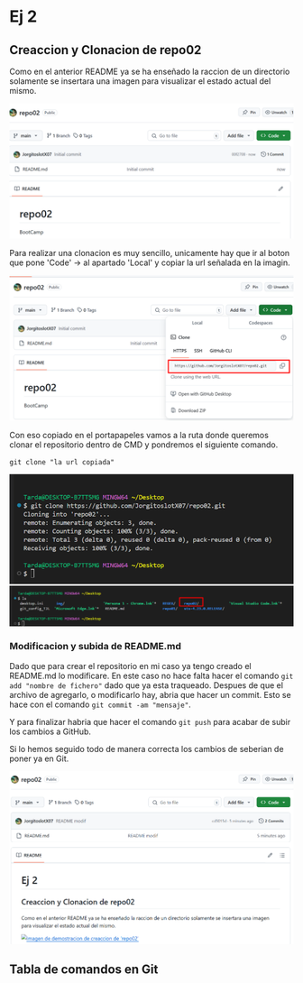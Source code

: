 # Ej 2
## Creaccion y Clonacion de repo02 
Como en el anterior README ya se ha enseñado la raccion de un directorio solamente se insertara una imagen para visualizar el estado actual del mismo.

![Imagen de demostracion de creaccion de 'repo02'](./img/Screenshot_1.png "Creccion de 'repo02'")

Para realizar una clonacion es muy sencillo, unicamente hay que ir al boton que pone 'Code' -> al apartado 'Local' y copiar la url señalada en la imagin.

![Imagen de demostracion de url clone repo02](./img/Screenshot_2.png "url clone repo02")

Con eso copiado en el portapapeles vamos a la ruta donde queremos clonar el repositorio dentro de CMD y pondremos el siguiente comando.

~~~
git clone "la url copiada"
~~~

![Imagen de demostracion de clone repo02](./img/Screenshot_3.png "clone repo02")
![Imagen de demostracion de demostracion clone repo02](./img/Screenshot_4.png "demostracion clone repo02")

### Modificacion y subida de README.md
Dado que para crear el repositorio en mi caso ya tengo creado el README.md lo modificare.
En este caso no hace falta hacer el comando `git add "nombre de fichero"` dado que ya esta traqueado. Despues de que el archivo de agregarlo, o modificarlo hay, abria que hacer un commit. Esto se hace con el comando `git commit -am "mensaje"`.

Y para finalizar habria que hacer el comando `git push` para acabar de subir los cambios a GitHub. 

Si lo hemos seguido todo de manera correcta los cambios de seberian de poner ya en Git.

![Imagen de demostracion de clone repo02](./img/Screenshot_5.png "clone repo02")


## Tabla de comandos en Git








